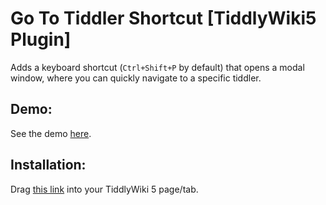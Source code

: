# Go To Tiddler Shortcut [TiddlyWiki5 Plugin]

Adds a keyboard shortcut (`Ctrl+Shift+P` by default) that opens a modal window, where you can quickly navigate to a specific tiddler.

## Demo:

See the demo [here](https://evidentlycube.github.io/TW5-PluginShowcase/#Go%20To%20Shortcut).

## Installation:

Drag [this link](https://evidentlycube.github.io/TW5-PluginShowcase/#%24%3A%2Fplugins%2FEvidentlyCube%2FGoToShortcut) into your TiddlyWiki 5 page/tab.